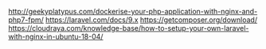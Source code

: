 http://geekyplatypus.com/dockerise-your-php-application-with-nginx-and-php7-fpm/
https://laravel.com/docs/9.x
https://getcomposer.org/download/
https://cloudraya.com/knowledge-base/how-to-setup-your-own-laravel-with-nginx-in-ubuntu-18-04/


